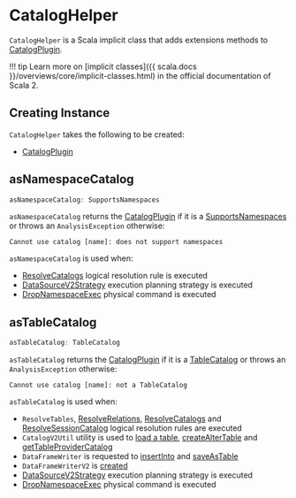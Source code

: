 # CatalogHelper

`CatalogHelper` is a Scala implicit class that adds extensions methods to [CatalogPlugin](#plugin).

!!! tip
    Learn more on [implicit classes]({{ scala.docs }}/overviews/core/implicit-classes.html) in the official documentation of Scala 2.

## Creating Instance

`CatalogHelper` takes the following to be created:

* <span id="plugin"> [CatalogPlugin](CatalogPlugin.md)

## <span id="asNamespaceCatalog"> asNamespaceCatalog

```scala
asNamespaceCatalog: SupportsNamespaces
```

`asNamespaceCatalog` returns the [CatalogPlugin](#plugin) if it is a [SupportsNamespaces](SupportsNamespaces.md) or throws an `AnalysisException` otherwise:

```text
Cannot use catalog [name]: does not support namespaces
```

`asNamespaceCatalog` is used when:

* [ResolveCatalogs](../../logical-analysis-rules/ResolveCatalogs.md) logical resolution rule is executed
* [DataSourceV2Strategy](../../execution-planning-strategies/DataSourceV2Strategy.md) execution planning strategy is executed
* [DropNamespaceExec](../../physical-operators/DropNamespaceExec.md) physical command is executed

## <span id="asTableCatalog"> asTableCatalog

```scala
asTableCatalog: TableCatalog
```

`asTableCatalog` returns the [CatalogPlugin](#plugin) if it is a [TableCatalog](TableCatalog.md) or throws an `AnalysisException` otherwise:

```text
Cannot use catalog [name]: not a TableCatalog
```

`asTableCatalog` is used when:

* `ResolveTables`, [ResolveRelations](../../logical-analysis-rules/ResolveRelations.md), [ResolveCatalogs](../../logical-analysis-rules/ResolveCatalogs.md) and [ResolveSessionCatalog](../../logical-analysis-rules/ResolveSessionCatalog.md) logical resolution rules are executed
* `CatalogV2Util` utility is used to [load a table](CatalogV2Util.md#loadTable), [createAlterTable](CatalogV2Util.md#createAlterTable) and [getTableProviderCatalog](CatalogV2Util.md#getTableProviderCatalog)
* `DataFrameWriter` is requested to [insertInto](../../DataFrameWriter.md#insertInto) and [saveAsTable](../../DataFrameWriter.md#saveAsTable)
* `DataFrameWriterV2` is [created](../../DataFrameWriterV2.md#catalog)
* [DataSourceV2Strategy](../../execution-planning-strategies/DataSourceV2Strategy.md) execution planning strategy is executed
* [DropNamespaceExec](../../physical-operators/DropNamespaceExec.md) physical command is executed
